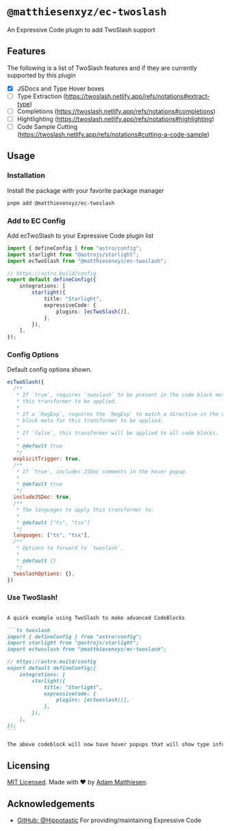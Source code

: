 # `@matthiesenxyz/ec-twoslash`

An Expressive Code plugin to add TwoSlash support

## Features

The following is a list of TwoSlash features and if they are currently supported by this plugin

- [x] JSDocs and Type Hover boxes
- [ ] Type Extraction (https://twoslash.netlify.app/refs/notations#extract-type)
- [ ] Completions (https://twoslash.netlify.app/refs/notations#completions)
- [ ] Hightlighting (https://twoslash.netlify.app/refs/notations#highlighting)
- [ ] Code Sample Cutting (https://twoslash.netlify.app/refs/notations#cutting-a-code-sample)

## Usage

### Installation

Install the package with your favorite package manager

```bash
pnpm add @matthiesenxyz/ec-twoslash
```

### Add to EC Config

Add ecTwoSlash to your Expressive Code plugin list

```ts
import { defineConfig } from "astro/config";
import starlight from "@astrojs/starlight";
import ecTwoSlash from "@matthiesenxyz/ec-twoslash";

// https://astro.build/config
export default defineConfig({
	integrations: [
		starlight({
			title: "Starlight",
			expressiveCode: {
				plugins: [ecTwoSlash()],
			},
		}),
	],
});
```

### Config Options

Default config options shown.

```js
ecTwoSlash({
  /**
   * If `true`, requires `twoslash` to be present in the code block meta for
   * this transformer to be applied.
   *
   * If a `RegExp`, requires the `RegExp` to match a directive in the code
   * block meta for this transformer to be applied.
   *
   * If `false`, this transformer will be applied to all code blocks.
   *
   * @default true
   */
  explicitTrigger: true,
  /**
   * If `true`, includes JSDoc comments in the hover popup.
   *
   * @default true
   */
  includeJSDoc: true,
  /**
   * The languages to apply this transformer to.
   *
   * @default ["ts", "tsx"]
   */
  languages: ["ts", "tsx"],
  /**
   * Options to forward to `twoslash`.
   *
   * @default {}
   */
  twoslashOptions: {},
})
```

### Use TwoSlash!

``````md

A quick example using TwoSlash to make advanced CodeBlocks

```ts twoslash
import { defineConfig } from "astro/config";
import starlight from "@astrojs/starlight";
import ectwoslash from "@matthiesenxyz/ec-twoslash";

// https://astro.build/config
export default defineConfig({
	integrations: [
		starlight({
			title: "Starlight",
			expressiveCode: {
				plugins: [ectwoslash()],
			},
		}),
	],
});
```

The above codeblock will now have hover popups that will show type information!

``````

## Licensing

[MIT Licensed](https://github.com/MatthiesenXYZ/EC-Plugins/tree/main/packages/twoslash/LICENSE). Made with ❤️ by [Adam Matthiesen](https://github.com/Adammatthiesen).

## Acknowledgements

- [GitHub: @Hippotastic](https://github.com/hippotastic) For providing/maintaining Expressive Code